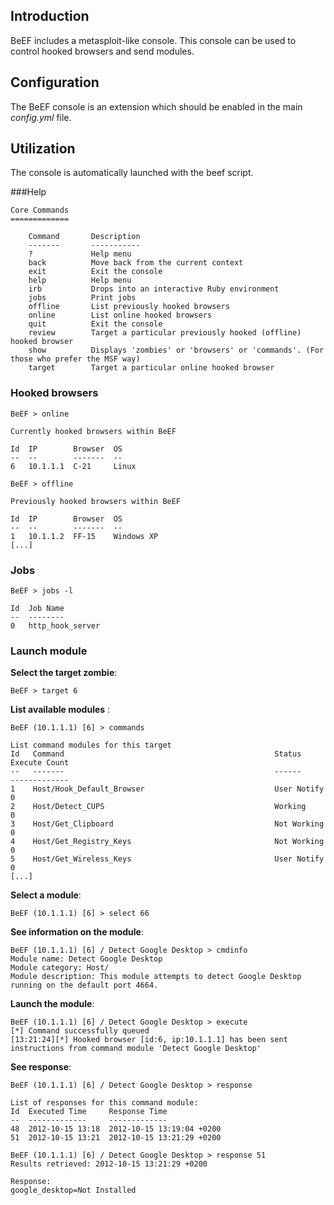 ## Introduction

BeEF includes a metasploit-like console. This console can be used to control hooked browsers and send modules.

## Configuration

The BeEF console is an extension which should be enabled in the main _config.yml_ file.

## Utilization

The console is automatically launched with the beef script.

###Help

```
Core Commands
=============

    Command       Description
    -------       -----------
    ?             Help menu
    back          Move back from the current context
    exit          Exit the console
    help          Help menu
    irb           Drops into an interactive Ruby environment
    jobs          Print jobs
    offline       List previously hooked browsers
    online        List online hooked browsers
    quit          Exit the console
    review        Target a particular previously hooked (offline) hooked browser
    show          Displays 'zombies' or 'browsers' or 'commands'. (For those who prefer the MSF way)
    target        Target a particular online hooked browser
```

### Hooked browsers

```
BeEF > online

Currently hooked browsers within BeEF

Id  IP        Browser  OS
--  --        -------  --
6   10.1.1.1  C-21     Linux

BeEF > offline

Previously hooked browsers within BeEF

Id  IP        Browser  OS
--  --        -------  --
1   10.1.1.2  FF-15    Windows XP
[...]
```

### Jobs

```
BeEF > jobs -l

Id  Job Name
--  --------
0   http_hook_server
```

### Launch module

**Select the target zombie**:
```
BeEF > target 6
```

**List available modules** :
```
BeEF (10.1.1.1) [6] > commands

List command modules for this target
Id   Command                                               Status       Execute Count
--   -------                                               ------       -------------
1    Host/Hook_Default_Browser                             User Notify  0
2    Host/Detect_CUPS                                      Working      0
3    Host/Get_Clipboard                                    Not Working  0
4    Host/Get_Registry_Keys                                Not Working  0
5    Host/Get_Wireless_Keys                                User Notify  0
[...]
```

**Select a module**:
```
BeEF (10.1.1.1) [6] > select 66
```

**See information on the module**:
```
BeEF (10.1.1.1) [6] / Detect Google Desktop > cmdinfo
Module name: Detect Google Desktop
Module category: Host/
Module description: This module attempts to detect Google Desktop running on the default port 4664.
```

**Launch the module**:
```
BeEF (10.1.1.1) [6] / Detect Google Desktop > execute
[*] Command successfully queued
[13:21:24][*] Hooked browser [id:6, ip:10.1.1.1] has been sent instructions from command module 'Detect Google Desktop'
```

**See response**:
```
BeEF (10.1.1.1) [6] / Detect Google Desktop > response

List of responses for this command module:
Id  Executed Time     Response Time
--  -------------     -------------
48  2012-10-15 13:18  2012-10-15 13:19:04 +0200
51  2012-10-15 13:21  2012-10-15 13:21:29 +0200

BeEF (10.1.1.1) [6] / Detect Google Desktop > response 51
Results retrieved: 2012-10-15 13:21:29 +0200

Response:
google_desktop=Not Installed
```